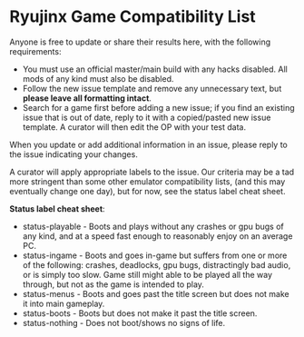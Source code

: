 # Ryujinx Game Compatibility List

Anyone is free to update or share their results here, with the following requirements:
- You must use an official master/main build with any hacks disabled. All mods of any kind must also be disabled.
- Follow the new issue template and remove any unnecessary text, but **please leave all formatting intact**.
- Search for a game first before adding a new issue; if you find an existing issue that is out of date, reply to it with a copied/pasted new issue template. A curator will then edit the OP with your test data.

When you update or add additional information in an issue, please reply to the issue indicating your changes.

A curator will apply appropriate labels to the issue. Our criteria may be a tad more stringent than some other emulator compatibility lists, (and this may eventually change one day), but for now, see the status label cheat sheet.  

**Status label cheat sheet**:
- status-playable - Boots and plays without any crashes or gpu bugs of any kind, and at a speed fast enough to reasonably enjoy on an average PC. 
- status-ingame - Boots and goes in-game but suffers from one or more of the following: crashes, deadlocks, gpu bugs, distractingly bad audio, or is simply too slow. Game still might able to be played all the way through, but not as the game is intended to play.
- status-menus - Boots and goes past the title screen but does not make it into main gameplay.
- status-boots - Boots but does not make it past the title screen.
- status-nothing  - Does not boot/shows no signs of life.
